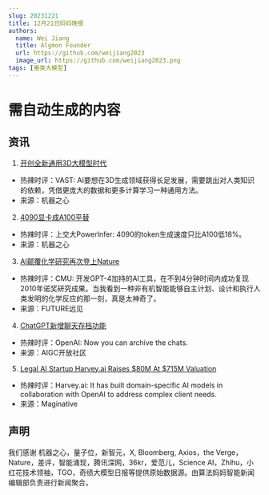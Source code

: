 ```yaml
---
slug: 20231221
title: 12月21日妈妈晚报
authors:
  name: Wei Jiang
  title: Algmon Founder
  url: https://github.com/weijiang2023
  image_url: https://github.com/weijiang2023.png
tags: [垂类大模型]
---
```


# 需自动生成的内容
## 资讯

1. [开创全新通用3D大模型时代](https://mp.weixin.qq.com/s/UmtEP9dzAlXJ2DT7iTUmAQ)
* 热辣时评：VAST: AI要想在3D生成领域获得长足发展，需要跳出对人类知识的依赖，凭借更庞大的数据和更多计算学习一种通用方法。
* 来源：机器之心

2. [4090显卡成A100平替](https://mp.weixin.qq.com/s/D62yNdV2z4debq97onxzMQ)
* 热辣时评：上交大PowerInfer: 4090的token生成速度只比A100低18%。
* 来源：机器之心

3. [AI颠覆化学研究再次登上Nature](https://mp.weixin.qq.com/s/Vl7RPBYB4-oeOZokgFLtqw)
* 热辣时评：CMU: 开发GPT-4加持的AI工具，在不到4分钟时间内成功复现2010年诺奖研究成果。当我看到一种非有机智能能够自主计划、设计和执行人类发明的化学反应的那一刻，真是太神奇了。
* 来源：FUTURE远见

4. [ChatGPT新增聊天存档功能](https://mp.weixin.qq.com/s/XOFUhVQ1uXLRy7zQoxg_BA)
* 热辣时评：OpenAI: Now you can archive the chats.
* 来源：AIGC开放社区

5. [Legal AI Startup Harvey.ai Raises $80M At $715M Valuation](https://www.maginative.com/article/legal-ai-startup-harvey-ai-raises-80m-at-715m-valuation/)
* 热辣时评：Harvey.ai: It has built domain-specific AI models in collaboration with OpenAI to address complex client needs.
* 来源：Maginative

## 声明

我们感谢 机器之心，量子位，新智元，X, Bloomberg, Axios，the Verge，Nature，差评，智能涌现，腾讯深网，36kr，爱范儿，Science AI，Zhihu，小红花技术领袖，TGO，奇绩大模型日报等提供原始数据源。由算法妈妈智能新闻编辑部负责进行新闻聚合。
